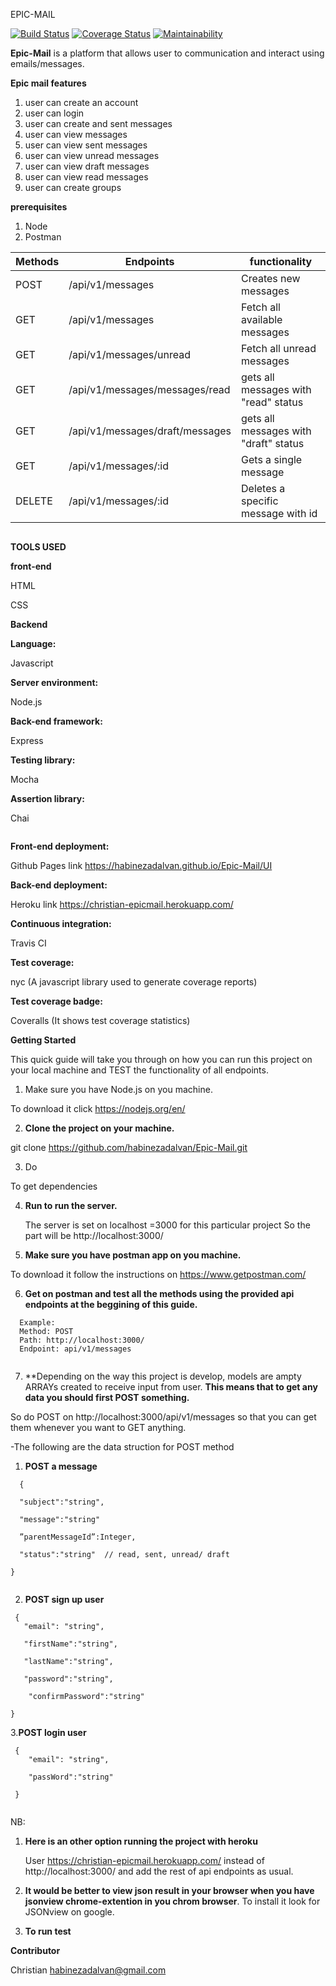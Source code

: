 
EPIC-MAIL

[![Build Status](https://www.travis-ci.org/habinezadalvan/Epic-Mail.svg?branch=develop)](https://www.travis-ci.org/habinezadalvan/Epic-Mail)
[![Coverage Status](https://coveralls.io/repos/github/habinezadalvan/Epic-Mail/badge.svg?branch=ch-tests-work-%23164599870)](https://coveralls.io/github/habinezadalvan/Epic-Mail?branch=ch-tests-work-%23164599870)
[![Maintainability](https://api.codeclimate.com/v1/badges/b79352a37d48aa74aed3/maintainability)](https://codeclimate.com/github/habinezadalvan/Epic-Mail/maintainability)

**Epic-Mail** is a platform that allows user to communication and interact using emails/messages.

**Epic mail features**
1. user can create an account
2. user can login
3. user can create and sent messages
4. user can view messages
5. user can view sent messages
6. user can view unread messages
7. user can view draft messages
8. user can view read messages 
9. user can create groups 


**prerequisites**
1. Node
2. Postman

 Methods | Endpoints | functionality
--------- | --------- | -------------
POST| /api/v1/messages |Creates new messages	
GET | /api/v1/messages | Fetch all available messages
GET | /api/v1/messages/unread | Fetch all unread messages
GET | /api/v1/messages/messages/read | gets all messages with "read" status
GET | /api/v1/messages/draft/messages | gets all messages with "draft" status
GET | /api/v1/messages/:id | Gets a single message
DELETE | /api/v1/messages/:id | Deletes a specific message with id
```

```
**TOOLS USED**

**front-end**

HTML

CSS

**Backend**

**Language:** 

Javascript

**Server environment:** 

Node.js 

**Back-end framework:** 

Express

**Testing library:** 

Mocha

**Assertion library:** 

Chai 
```
```

**Front-end deployment:** 

Github Pages link https://habinezadalvan.github.io/Epic-Mail/UI

**Back-end deployment:** 

Heroku link https://christian-epicmail.herokuapp.com/

**Continuous integration:** 

Travis CI

**Test coverage:**

nyc (A javascript library used to generate coverage reports)

**Test coverage badge:**

Coveralls (It shows test coverage statistics)

**Getting Started**

This quick guide will take you through on how you can run this project on your local machine 
and TEST the functionality of all endpoints.

1. Make sure you have Node.js on you machine.

To download it click https://nodejs.org/en/

2. **Clone the project on your machine.**
  
  git clone https://github.com/habinezadalvan/Epic-Mail.git
  

3. Do <npm install>
  
  To get dependencies
  
4. **Run <npm start> to run the server.**
  
    The server is set on localhost =3000 for this particular project
    So the part will be http://localhost:3000/
  
5. **Make sure you have postman app on you machine.**

  To download it follow the instructions on https://www.getpostman.com/
  
6. **Get on postman and test all the methods using the provided api endpoints at the beggining of this guide.**
```
  Example:
  Method: POST
  Path: http://localhost:3000/
  Endpoint: api/v1/messages
  
  ```
  
7. **Depending on the way this project is develop, models are ampty ARRAYs created to receive input from user.
**This means that to get any data you should first POST something.**

  So do POST on http://localhost:3000/api/v1/messages so that you can get them whenever you want to GET anything.
  
  -The following are the data struction for POST method
  
  1. **POST a message**
```  
  {
  
  "subject":"string",
  
  "message":"string"
  
  ”parentMessageId”:Integer,
  
  "status":"string"  // read, sent, unread/ draft
  
}
  
  ```
  
  2. **POST sign up user**
 ``` 
  {
	"email": "string",
	
	"firstName":"string",
	
	"lastName":"string",
	
	"password":"string",
	
 	 "confirmPassword":"string" 
	 
}
```


3.**POST login user**
```
 {
    "email": "string",
    
    "passWord":"string"
    
 }
 
 ```
NB: 
 1. **Here is an other option running the project with heroku**
 
    User https://christian-epicmail.herokuapp.com/ instead of http://localhost:3000/ 
    and add the rest of api endpoints as usual.
    
 2. **It would be better to view json result in your browser when you have jsonview chrome-extention in you chrom browser**.
    To install it look for JSONview on google.

8. **To run test**
<npm test>


**Contributor**

Christian habinezadalvan@gmail.com
